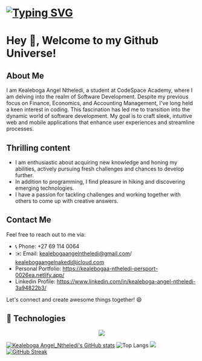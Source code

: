 

# [![Typing SVG](https://readme-typing-svg.demolab.com?font=Fira+Code&pause=1000&random=false&width=600&lines=Hello!+My+name+is+Kealeboga+Angel+Ntheledi;%3CEat%2C+Sleep%2C+Code%2F%3E...+Repeat;Aspiring+Software+Engineer)](https://git.io/typing-svg)

 # Hey 👋, Welcome to my Github Universe!</h1>

## About Me

I am Kealeboga Angel Ntheledi, a student at CodeSpace Academy, where I am delving into the realm of Software Development. Despite my previous focus on Finance, Economics, and Accounting Management, I've long held a keen interest in coding. This fascination has led me to transition into the dynamic world of software development. My goal is to craft sleek, intuitive web and mobile applications that enhance user experiences and streamline processes.

## Thrilling content
- I am enthusiastic about acquiring new knowledge and honing my abilities, actively pursuing fresh challenges and chances to develop further.
- In addition to programming, I find pleasure in hiking and discovering emerging technologies.
- I have a passion for tackling challenges and working together with others to come up with creative answers.

## Contact Me

Feel free to reach out to me via:

- 📞 Phone: +27 69 114 0064
- ✉️ Email: kealebogaangelntheledi@gmail.com/ kealebogaangelnakedi@icloud.com
- Personal Portfolio: https://kealebogaa-ntheledi-persport-0026ea.netlify.app/
- Linkedin Profile: https://www.linkedin.com/in/kealeboga-angel-ntheledi-3a94822b3/

Let's connect and create awesome things together! 😄



## 🚀 Technologies

<p align="center">
  <a href="https://skillicons.dev">
    <img src="https://skillicons.dev/icons?i=javascript,html,css" />
  </a>
</p>

[![Kealeboga Angel_Ntheledi's GitHub stats](https://github-readme-stats.vercel.app/api?username=Kea-Angel-Ntheledi)](https://github.com/Kea-Angel-Ntheledi/github-readme-stats)
![Top Langs](https://github-readme-stats.vercel.app/api/top-langs/?username=Kea-Angel-Ntheledi&size_weight=0.5&count_weight=0.5)
![](https://komarev.com/ghpvc/?username=Kea-Angel-Ntheledi)
[![GitHub Streak](https://streak-stats.demolab.com/?user=Kea-Angel-Ntheledi)](https://git.io/streak-stats)
